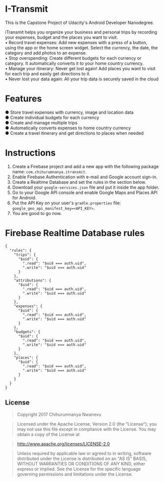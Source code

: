 I-Transmit
======

This is the Capstone Project of Udacity's Android Developer Nanodegree.

iTransmit helps you organize your business and personal trips by recording your expenses, budget and the places you want to visit.    
• Record travel expenses: Add new expenses with a press of a button, using the app or the home screen widget. Select the currency, the date, the category and add photos to an expense.  
• Stop overspending: Create different budgets for each currency or category. It automatically converts it to your home country currency.  
• Manage your itinerary: Never get lost again! Add places you want to visit for each trip and easily get directions to it.  
• Never lost your data again: All your trip data is securely saved in the cloud


Features 
======
● Store travel expenses with currency, image and location data  
● Create individual budgets for each currency  
● Create and manage multiple trips  
● Automatically converts expenses to home country currency  
● Create a travel itinerary and get directions to places when needed  


Instructions
======

1. Create a Firebase project and add a new app with the following package name: `com.chihurumnanya.itransmit`.
2. Enable Firebase Authentication with e-mail and Google account sign-in.
3. Create a Realtime Database and set the rules in the section below.
4. Download your `google-services.json` file and put it inside the app folder.
5. Go to your Google API console and enable Google Maps and Places API for Android.
6. Put the API Key on your user's `gradle.properties` file: `google_geo_api_manifest_key=<API_KEY>`.
7. You are good to go now.

Firebase Realtime Database rules
======

```
{
  "rules": {
    "trips": {
      "$uid": {
        ".read": "$uid === auth.uid",
        ".write": "$uid === auth.uid"
      }
    },
    "attributions": {
      "$uid": {
        ".read": "$uid === auth.uid",
        ".write": "$uid === auth.uid"
      }
    },
    "expenses": {
      "$uid": {
        ".read": "$uid === auth.uid",
        ".write": "$uid === auth.uid"
      }
    },
    "budgets": {
      "$uid": {
        ".read": "$uid === auth.uid",
        ".write": "$uid === auth.uid"
      }
    },
    "places": {
      "$uid": {
        ".read": "$uid === auth.uid",
        ".write": "$uid === auth.uid"
      }
    }
  }
}
```

License
------

> Copyright 2017 Chihurumnanya Nwanevu

> Licensed under the Apache License, Version 2.0 (the "License"); you may not use this file except in compliance with the License. You may obtain a copy of the License at

> http://www.apache.org/licenses/LICENSE-2.0

> Unless required by applicable law or agreed to in writing, software distributed under the License is distributed on an "AS IS" BASIS, WITHOUT WARRANTIES OR CONDITIONS OF ANY KIND, either express or implied. See the License for the specific language governing permissions and limitations under the License.
